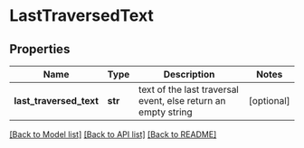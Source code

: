 # LastTraversedText

## Properties
Name | Type | Description | Notes
------------ | ------------- | ------------- | -------------
**last_traversed_text** | **str** | text of the last traversal event, else return an empty string | [optional] 

[[Back to Model list]](../README.md#documentation-for-models) [[Back to API list]](../README.md#documentation-for-api-endpoints) [[Back to README]](../README.md)

